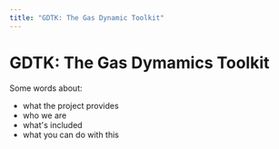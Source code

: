 ```yaml
---
title: "GDTK: The Gas Dynamic Toolkit"
---
```


# GDTK: The Gas Dymamics Toolkit

Some words about:
+ what the project provides
+ who we are
+ what's included
+ what you can do with this

